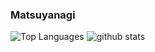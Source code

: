 ### Matsuyanagi
![Top Languages](https://github-readme-stats.vercel.app/api/top-langs/?username=Matsuyanagi)
![github stats](https://github-readme-stats.vercel.app/api?username=Matsuyanagi&show_icons=true&hide_rank=true&line_height=40)

